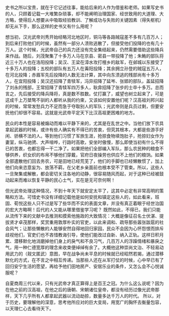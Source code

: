 史书之所以宝贵，就在于它记述往事，能给后来的人作为借鉴和老师。如果写史书的人，只顾着记载一大堆繁杂琐事，却不能阐明治理国家、经世致用的大道理、大方略，使得后人想要从中吸取经验教训、了解成功与失败的关键因素（得失枢机）却无从下手，那么这样的史书又有什么用呢？

想当初，汉光武帝刘秀开始经略河北地区时，铜马等各路贼寇差不多有几百万人；到后来打败他们的时候，虽然有一部分人溃败逃散了，但接受他们投降的也有几十万人。这个时候，光武帝自己的兵力还没有完全集结起来，仍然需要借助这些降兵来作战。随后，刘茂聚集了十多万人马在京县、密县一带投降了他；朱鲔的部队将近三十万人也在洛阳投降；吴汉、王梁在漳水攻打檀乡的敌军，在邺城以东接受了十多万人的投降；五校的部队有五万人在羛阳投降；其余拥立孙登的贼寇五万人，在河北投降；赤眉军先后投降的人数无法计算，其中向东溃逃的残部尚有十多万人，在宜阳投降；吴汉还招降了青犊军，冯异招降了延岑、张邯的部队，盖延招降了刘永的残部，王常招降了青犊军四万多人，耿弇招降了张步的士卒十多万。总而言之，先后接受的降兵降将，真是数不胜数。仗打赢了，威望也树立起来了，可是这成千上万桀骜不驯的人都听从我的约束，又该如何安置他们呢？汉高祖刘邦兴起的时候，常常发愁兵力不足而急于夺取别人的军队；光武帝则是兵员过剩，但要安抚他们却很不容易。这就是光武帝平定天下比汉高祖更困难的地方。

民众的本性是容易被煽动而难以平静下来的，尤其是在乱世之中。当他们放下农具拿起武器的时候，或许有些人确实有不得已的苦衷，但究其根本，大都是些游手好闲、骄横不法的人。等到他们习惯了军旅生涯，抢掠食物填饱肚子，抢掠妇女作为妻室，纵马驰骋、大声喧哗，行路时高歌，安坐时傲慢，那么即使当初有什么不得已的苦衷，也都忘得一干二净了。如果把他们全部编入军队，那么农民种的粮食不够供养，织女织的布帛不够他们穿戴，官府日夜操劳也供应不上他们的粮饷。如果全部遣散他们回去务农，可是田地已经荒芜了，他们的手脚也已经懒散惯了，加上他们向来恣意妄为、放荡不羁，在父老乡亲面前也根本受不了管束。所以，这些人一旦聚集或解散，都会密切关注各地的动静，很容易随风而起，对于这种已经被鼓动起来而难以恢复平静的民心士气，实在是无可奈何啊！

但光武帝处理这种情况，不到十年天下就安定太平了，这其中必定有非常高明的策略和方法。可惜史书没有详细记载他是如何安抚和镇定这些人的，如此看来，班固、荀悦这些人只不过是写了些华而不实的表面文章，并没有真正着眼于经世治国的宏大方略啊！后代的人又能从哪里借鉴学习呢？
既然如此，不得已，我们只能从流传下来的文献中去推测和摸索他施政的大致情况：大概是像征召名士伏湛、提拔贤才卓茂那样，奖赏重用敦厚朴实的官吏，以此来调和、疏导那些嚣张跋扈的社会风气；让那些懒散的人能够安然自得地回归家园，民众不会因为心怀怨恨而排斥歧视他们，官吏们也不吝惜教诲引导，使他们能改过自新、纳入正轨。这样日积月累、潜移默化地消磨掉他们身上的戾气和不良习气，几百万人的浮躁情绪和暴戾之气，用一种仁德宽厚的理念来收束便绰绰有余了。大概他这种崇尚文治、不轻易动用武力的（觌文匿武）意图，早在战争尚未平息的时候就已经昭然若揭，通过潜移默化的方式，在不言之中相互传递。当那些人还在从军打仗的时候，心中早已有了回归安宁生活的愿望，再给予他们田地房产、安居乐业的条件，又怎么会不心悦诚服呢？

自夏商周三代以来，只有光武帝才真正算得上是百王之冠。为什么这么说呢？因为在他之前的汉高祖，在他之后的唐朝、宋朝诸位皇帝，都没有经历过像光武帝那样，天下几乎所有人都拿起武器以流动劫掠，数量多达千万人的时代。
所以，对于历史，要理解他的深意，思考他所应对的巨大变局，用宽广的胸怀去衡量包容，以天理仁心去看待天下。
